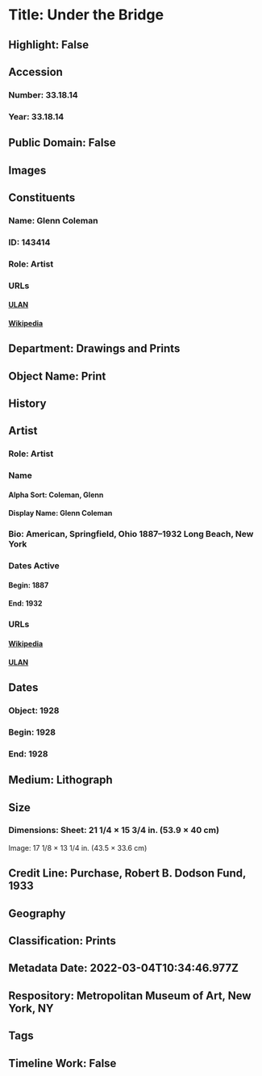 # Title: Under the Bridge
## Highlight: False
## Accession
### Number: 33.18.14
### Year: 33.18.14
## Public Domain: False
## Images
## Constituents
### Name: Glenn Coleman
### ID: 143414
### Role: Artist
### URLs
#### [ULAN](http://vocab.getty.edu/page/ulan/500002247)
#### [Wikipedia](https://www.wikidata.org/wiki/Q20200801)
## Department: Drawings and Prints
## Object Name: Print
## History
## Artist
### Role: Artist
### Name
#### Alpha Sort: Coleman, Glenn
#### Display Name: Glenn Coleman
### Bio: American, Springfield, Ohio 1887–1932 Long Beach, New York
### Dates Active
#### Begin: 1887
#### End: 1932
### URLs
#### [Wikipedia](https://www.wikidata.org/wiki/Q20200801)
#### [ULAN](http://vocab.getty.edu/page/ulan/500002247)
## Dates
### Object: 1928
### Begin: 1928
### End: 1928
## Medium: Lithograph
## Size
### Dimensions: Sheet: 21 1/4 × 15 3/4 in. (53.9 × 40 cm)
Image: 17 1/8 × 13 1/4 in. (43.5 × 33.6 cm)
## Credit Line: Purchase, Robert B. Dodson Fund, 1933
## Geography
## Classification: Prints
## Metadata Date: 2022-03-04T10:34:46.977Z
## Respository: Metropolitan Museum of Art, New York, NY
## Tags
## Timeline Work: False